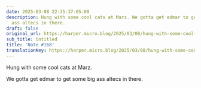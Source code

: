 ```yaml
---
date: 2025-03-08 22:35:37-05:00
description: Hung with some cool cats at Marz. We gotta get edmar to get some big
  ass altecs in there.
draft: false
original_url: https://harper.micro.blog/2025/03/08/hung-with-some-cool-cats.html
sub_title: Untitled
title: 'Note #168'
translationKey: https://harper.micro.blog/2025/03/08/hung-with-some-cool-cats.html
---
```


Hung with some cool cats at Marz.

We gotta get edmar to get some big ass altecs in there.